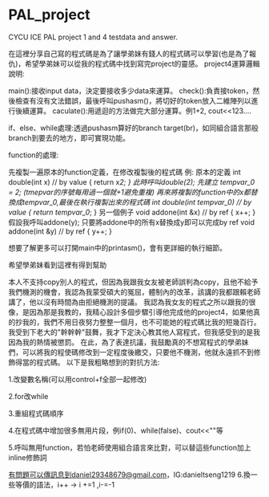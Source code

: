 # PAL_project
CYCU ICE PAL project 1 and 4 testdata and answer.


在這裡分享自己寫的程式碼是為了讓學弟妹有錢人的程式碼可以學習(也是為了報仇)，希望學弟妹可以從我的程式碼中找到寫完project的靈感。
project4運算邏輯說明:

main():接收input data，決定要接收多少data來運算。
check():負責接token，然後檢查有沒有文法錯誤，最後呼叫pushasm()，將切好的token放入二維陣列以進行後續運算。
caculate():用遞迴的方法做完大部分運算。例1+2, cout<<123....

if、else、while處理:透過pushasm算好的branch target(br)，如同組合語言那般branch到要去的地方，即可實現功能。

function的處理:

先複製一遍原本的function定義，在修改複製後的程式碼
例:
	原本的定義
	int double(int x) // by value
 	{
  		return x*2;
	}
 	此時呼叫double(2);
	先建立 tempvar_0 = 2; (tmepvar的序號每用過一個就+1避免重複)
 	再來將複製的function中的x都替換成tempvar_0,最後在執行複製出來的程式碼
  	int double(int tempvar_0) // by value
 	{
  		return tempvar_0*;
	}
	另一個例子
	void addone(int &x) // by ref
 	{
  		x++;
	}
	假設我呼叫addone(y);
 	只要將addone中的所有x替換成y即可以完成by ref
	void addone(int &y) // by ref
 	{
  		y++;
	}

想要了解更多可以打開main中的printasm()，會有更詳細的執行細節。

希望學弟妹看到這裡有得到幫助

本人不支持copy別人的程式，但因為我跟我女友被老師誤判為copy，且他不給予我們機測的機會，我認為我蒙受碩大的冤屈，體制內的改革，該講的我都跟賴老師講了，他以沒有時間為由拒絕機測的提議。
我認為我女友的程式之所以跟我的很像，是因為那是我教的，我精心設計多個步驟引導他完成他的project4，如果他真的抄我的，我們不用日夜努力整整一個月，也不可能她的程式碼比我的短幾百行。
我受到下老大的"幹幹幹"鼓舞，我才下定決心教其他人寫程式，但我感受到的是我因為我的熱情被懲罰。
在此，為了表達抗議，我鼓勵真的不想寫程式的學弟妹們，可以將我的程使碼修改到一定程度後繳交，只要他不機測，他就永遠抓不到修飾得當的程式碼。
以下是我粗略想到的對抗方法:

1.改變數名稱(可以用control+f全部一起修改)

2.for改while

3.重組程式碼順序

4.在程式碼中增加很多無用片段，例if(0)、while(false)、cout<<""等

5.呼叫無用function，若怕老師使用組合語言來比對，可以替這些function加上inline修飾詞


有問題可以傳訊息到daniel29348679@gmail.com，IG:danieltseng1219
6.換一些等價的語法，i++ -> i +=1 ,i-=-1


 
 
